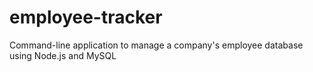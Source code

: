 # employee-tracker
Command-line application to manage a company's employee database using Node.js and MySQL
